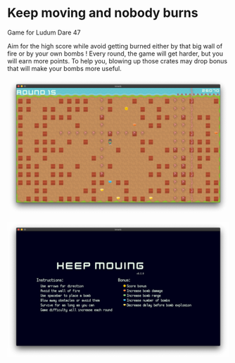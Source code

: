 # Keep moving and nobody burns

Game for Ludum Dare 47

Aim for the high score while avoid getting burned either by that big wall of fire or by your own bombs ! Every round, the game will get harder, but you will earn more points. To help you, blowing up those crates may drop bonus that will make your bombs more useful.

![game screen](https://raw.githubusercontent.com/mockersf/kmanb/main/game.png)

![about screen](https://raw.githubusercontent.com/mockersf/kmanb/main/about.png)